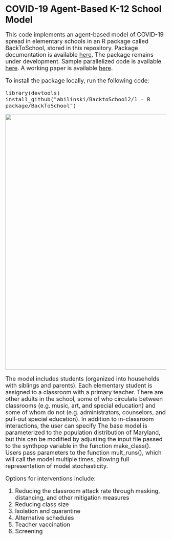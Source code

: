 # COVID-19 Agent-Based K-12 School Model

 <font size="4"> This code implements an agent-based model of COVID-19 spread in elementary schools in an R package called BackToSchool, stored in this repository.  Package documentation is available [here](https://github.com/abilinski/BackToSchool2/blob/master/1%20-%20R%20package/BackToSchool_0.0.0.9000.pdf).  The package remains under development.  Sample parallelized code is available [here](https://github.com/abilinski/BackToSchool2/blob/master/3%20-%20Scripts/base_script.R).  A working paper is available [here](https://github.com/abilinski/BackToSchool2/blob/master/5%20-%20Draft/Schools_draft.pdf).
 
To install the package locally, run the following code:

```
library(devtools)
install_github("abilinski/BacktoSchool2/1 - R package/BackToSchool")
```
  
  <img src="https://github.com/abilinski/BackToSchool2/blob/master/4%20-%20Output/Paper%201/Figures/Fig1.png" width="800" class="center"/>

The model includes students (organized into households with siblings and parents).  Each elementary student is assigned to a classroom with a primary teacher.  There are other adults in the school, some of who circulate between classrooms (e.g. music, art, and special education) and some of whom do not (e.g. administrators, counselors, and pull-out special education).  In addition to in-classroom interactions, the user can specify The base model is parameterized to the population distribution of Maryland, but this can be modified by adjusting the input file passed to the synthpop variable in the function make_class().  Users pass parameters to the function mult_runs(), which will call the model multiple times, allowing full representation of model stochasticity.
 
 Options for interventions include:
 1. Reducing the classroom attack rate through masking, distancing, and other mitigation measures
 2. Reducing class size
 3. Isolation and quarantine
 4. Alternative schedules
 5. Teacher vaccination
 6. Screening
